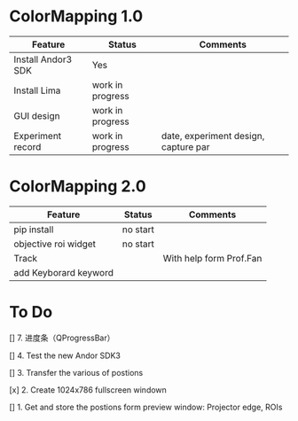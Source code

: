 # ColorMapping 1.0

|      Feature       |       Status     | Comments   
|--------------------|------------------|------------
|Install Andor3 SDK  | Yes    		      |             
|Install Lima        | work in progress |             
|GUI design          | work in progress |             
|Experiment record   | work in progress | date, experiment design, capture par  

# ColorMapping 2.0

| 	Feature           | Status   | Comments
|---------------------|----------|---------
|pip install	        | no start |
|objective roi widget | no start |
|Track 	     	        | 	       | With help form Prof.Fan
|add Keyborard keyword|


# To Do

[] 7. 进度条（QProgressBar）

[] 4. Test the new Andor SDK3

[] 3. Transfer the various of postions

[x] 2. Create 1024x786 fullscreen windown

[] 1. Get and store the postions form preview window: Projector edge, ROIs
